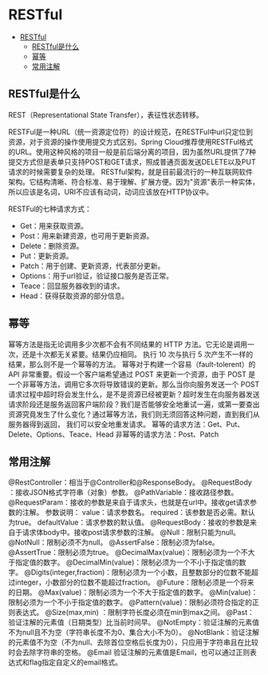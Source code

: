 # RESTful

- [RESTful](#restful)
  - [RESTful是什么](#restful是什么)
  - [幂等](#幂等)
  - [常用注解](#常用注解)

## RESTful是什么
REST（Representational State Transfer），表征性状态转移。

RESTFul是一种URL（统一资源定位符）的设计规范，在RESTFul中url只定位到资源，对于资源的操作使用提交方式区别。Spring Cloud推荐使用RESTFul格式的URL。使用这种风格的项目一般是前后端分离的项目，因为虽然URL提供了7种提交方式但是表单只支持POST和GET请求，照成普通页面发送DELETE以及PUT请求的时候需要复杂的处理。
RESTful架构，就是目前最流行的一种互联网软件架构。它结构清晰、符合标准、易于理解、扩展方便。因为"资源"表示一种实体，所以应该是名词，URI不应该有动词，动词应该放在HTTP协议中。

RESTFul的七种请求方式：
- Get：用来获取资源。
- Post：用来新建资源，也可用于更新资源。
- Delete：删除资源。
- Put：更新资源。
- Patch：用于创建、更新资源，代表部分更新。
- Options：用于url验证，验证接口服务是否正常。
- Teace：回显服务器收到的请求。
- Head：获得获取资源的部分信息。

## 幂等
幂等方法是指无论调用多少次都不会有不同结果的 HTTP 方法。它无论是调用一次，还是十次都无关紧要。结果仍应相同。
执行 10 次与执行 5 次产生不一样的结果，那么则不是一个幂等的方法。
幂等对于构建一个容易（fault-tolerent）的 API 非常重要。假设一个客户端希望通过 POST 来更新一个资源，由于 POST 是一个非幂等方法，调用它多次将导致错误的更新。那么当你向服务发送一个 POST 请求过程中超时将会发生什么，是不是资源已经被更新？超时发生在向服务器发送请求阶段还是服务返回客户端阶段？我们是否能够安全地重试一遍，或第一要查出资源究竟发生了什么变化？通过幂等方法，我们则无须回答这种问题，直到我们从服务器得到返回， 我们可以安全地重发请求。
幂等的请求方法：Get、Put、Delete、Options、Teace、Head
非幂等的请求方法：Post、Patch

## 常用注解
@RestController：相当于@Controller和@ResponseBody。
@RequestBody ：接收JSON格式字符串（对象）参数。
@PathVariable：接收路径参数。
@RequestParam：接收的参数是来自于请求头，也就是在url中。接收get请求参数的注解。
参数说明：
value：请求参数名。
required：该参数是否必需。默认为true。
defaultValue：请求参数的默认值。
@RequestBody：接收的参数是来自于请求体body中。接收post请求参数的注解。
@Null：限制只能为null。
@NotNull：限制必须不为null。
@AssertFalse：限制必须为false。
@AssertTrue：限制必须为true。
@DecimalMax(value)：限制必须为一个不大于指定值的数字。
@DecimalMin(value)：限制必须为一个不小于指定值的数字。
@Digits(integer,fraction)：限制必须为一个小数，且整数部分的位数不能超过integer，小数部分的位数不能超过fraction。
@Future：限制必须是一个将来的日期。
@Max(value)：限制必须为一个不大于指定值的数字。
@Min(value)：限制必须为一个不小于指定值的数字。
@Pattern(value)：限制必须符合指定的正则表达式。
@Size(max,min) ：限制字符长度必须在min到max之间。
@Past：验证注解的元素值（日期类型）比当前时间早。
@NotEmpty：验证注解的元素值不为null且不为空（字符串长度不为0、集合大小不为0）。
@NotBlank：验证注解的元素值不为空（不为null、去除首位空格后长度为0），只应用于字符串且在比较时会去除字符串的空格。
@Email 验证注解的元素值是Email，也可以通过正则表达式和flag指定自定义的email格式。
